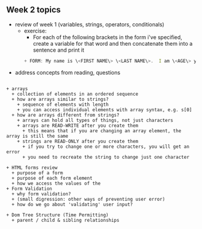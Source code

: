 ## Week 2 topics
+ review of week 1 (variables, strings, operators, conditionals)
  + exercise: 
    + For each of the following brackets in the form i've specified, create a variable for that word and then concatenate them into a sentence and print it
    ```javascript
    + FORM: My name is \<FIRST NAME\> \<LAST NAME\>.  I am \<AGE\> years old.  My favorite thing to do is \<FAVORITE THING\>.
+ address concepts from reading, questions
```

+ arrays
  + collection of elements in an ordered sequence
  + how are arrays similar to strings?
    + sequence of elements with length
    + you can access individual elements with array syntax, e.g. s[0]
  + how are arrays different from strings?
    + arrays can hold all types of things, not just characters 
    + arrays are READ-WRITE after you create them
      + this means that if you are changing an array element, the array is still the same
    + strings are READ-ONLY after you create them
      + if you try to change one or more characters, you will get an error
      + you need to recreate the string to change just one character
  
+ HTML forms review
  + purpose of a form
  + purpose of each form element
  + how we access the values of the 
+ Form Validation
  + why form validation?
  + (small digression: other ways of preventing user error)
  + how do we go about 'validating' user input?
  
+ Dom Tree Structure (Time Permitting)
  + parent / child & sibling relationships
